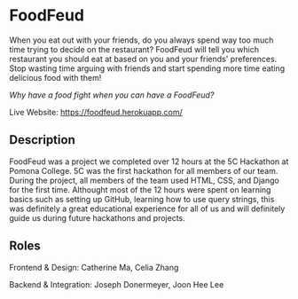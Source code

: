 FoodFeud
========

When you eat out with your friends, do you always spend way too much time trying to decide on the restaurant? FoodFeud will tell you which restaurant you should eat at based on you and your friends' preferences. Stop wasting time arguing with friends and start spending more time eating delicious food with them!

*Why have a food fight when you can have a FoodFeud?*

Live Website: https://foodfeud.herokuapp.com/

Description
-----------

FoodFeud was a project we completed over 12 hours at the 5C Hackathon at Pomona College. 5C was the first hackathon for all members of our team. During the project, all members of the team used HTML, CSS, and Django for the first time. Althought most of the 12 hours were spent on learning basics such as setting up GitHub, learning how to use query strings, this was definitely a great educational experience for all of us and will definitely guide us during future hackathons and projects.

Roles
-----

Frontend & Design: Catherine Ma, Celia Zhang

Backend & Integration: Joseph Donermeyer, Joon Hee Lee
